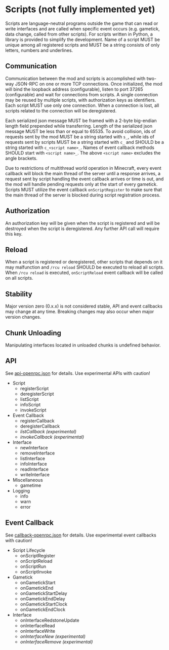 # Scripts (not fully implemented yet)

Scripts are language-neutral programs outside the game that can read or write interfaces and are called when specific event occurs (e.g. gametick, data change, called from other scripts). For scripts written in Python, a library is provided to simplify the development. Name of a script MUST be unique among all registered scripts and MUST be a string consists of only letters, numbers and underlines.

## Communication

Communication between the mod and scripts is accomplished with two-way JSON-RPC on one or more TCP connections. Once initialized, the mod will bind the loopback address (configurable), listen to port 37265 (configurable) and wait for connections from scripts. A single connection may be reused by multiple scripts, with authorization keys as identifiers. Each script MUST use only one connection. When a connection is lost, all scripts related to the connection will be deregistered.

Each serialized json message MUST be framed with a 2-byte big-endian length field prepended while transferring. Length of the serialized json message MUST be less than or equal to 65535. To avoid collision, ids of requests sent by the mod MUST be a string started with `s_`, while ids of requests sent by scripts MUST be a string started with `c_` and SHOULD be a string started with `c_<script name>_`. Names of event callback methods SHOULD start with `<script name>_`. The above `<script name>` excludes the angle brackets.

Due to restrictions of multithread world operation in Minecraft, every event callback will block the main thread of the server until a response arrives, a request sent by script handling the event callback arrives or time is out, and the mod will handle pending requests only at the start of every gametick. Scripts MUST utilize the event callback `onScriptRegister` to make sure that the main thread of the server is blocked during script registration process.

## Authorization

An authorization key will be given when the script is registered and will be destroyed when the script is deregistered. Any further API call will require this key.

## Reload

When a script is registered or deregistered, other scripts that depends on it may malfunction and `/rcu reload` SHOULD be executed to reload all scripts. When `/rcu reload` is executed, `onScriptReload` event callback will be called on all scripts.

## Stability

Major version zero (0.x.x) is not considered stable, API and event callbacks may change at any time. Breaking changes may also occur when major version changes.

## Chunk Unloading

Manipulating interfaces located in unloaded chunks is undefined behavior.

## API

See [api-openrpc.json](./api-openrpc.json) for details. Use experimental APIs with caution!

- Script
  - registerScript
  - deregisterScript
  - listScript
  - infoScript
  - invokeScript
- Event Callback
  - registerCallback
  - deregisterCallback
  - *listCallback (experimental)*
  - *invokeCallback (experimental)*
- Interface
  - newInterface
  - removeInterface
  - listInterface
  - infoInterface
  - readInterface
  - writeInterface
- Miscellaneous
  - gametime
- Logging
  - info
  - warn
  - error

## Event Callback

See [callback-openrpc.json](./callback-openrpc.json) for details. Use experimental event callbacks with caution!

- Script Lifecycle
  - onScriptRegister
  - onScriptReload
  - onScriptRun
  - onScriptInvoke
- Gametick
  - onGametickStart
  - onGametickEnd
  - onGametickStartDelay
  - onGametickEndDelay
  - onGametickStartClock
  - onGametickEndClock
- Interface
  - onInterfaceRedstoneUpdate
  - onInterfaceRead
  - onInterfaceWrite
  - *onInterfaceNew (experimental)*
  - *onInterfaceRemove (experimental)*
